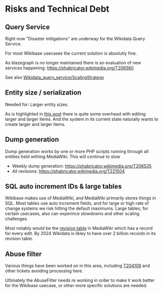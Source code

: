 # Risks and Technical Debt

## Query Service

Right now "Disaster mitigations" are underway for the Wikidata Query Service.

For most Wikibase usecases the current solution is absolutly fine.

As blazegraph is no longer maintained there is an evaluation of new services happening: <https://phabricator.wikimedia.org/T206560>

See also [Wikidata_query_service/ScalingStrategy](https://wikitech.wikimedia.org/wiki/Wikidata_query_service/ScalingStrategy)

## Entity size / serialization

Needed for: Larger entity sizes.

As is highlighted in [this post](https://addshore.com/2021/07/what-happens-in-wikibase-when-you-make-a-new-item/) there is quite some overhead with editing larger and larger items.
And the system in its current state naturally wants to create larger and larger items.

## Dump generation

Dump generation works by one or more PHP scripts running through all entities held withing MediaWiki.
This will continue to slow

- Weekly dump generation: <https://phabricator.wikimedia.org/T206535>
- All revisions: <https://phabricator.wikimedia.org/T221504>

## SQL auto increment IDs & large tables

Wikibase makes use of MediaWiki, and MediaWiki primarily stores things in SQL.
Most tables use auto increment fields, and for large or high rate of change systems we risk hitting the default maximums.
Large tables, for certain usecases, also can experince slowdowns and other scaling challenges.

Most notably would be the [revision table](https://www.mediawiki.org/wiki/Manual:Revision_table) in MediaWiki which has a record for every edit.
By 2024 Wikidata is likley to have over 2 billion records in its revision table.

## Abuse filter

Various things have been worked on in this area, including [T204109](https://phabricator.wikimedia.org/T204109) and other tickets avoiding processing here.

Ultimately the AbuseFilter needs re working in order to make it work better for the Wikibase usecase, or other more specific solutions are needed.
